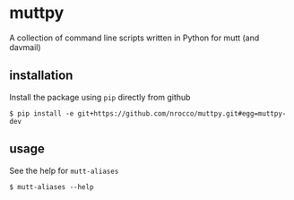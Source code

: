 muttpy
======

A collection of command line scripts written in Python for mutt (and davmail)


installation
------------

Install the package using `pip` directly from github

    $ pip install -e git+https://github.com/nrocco/muttpy.git#egg=muttpy-dev


usage
-----

See the help for `mutt-aliases`

    $ mutt-aliases --help
